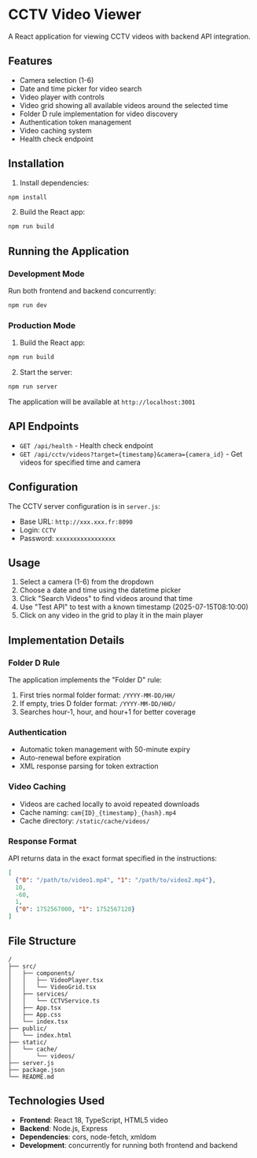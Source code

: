 # CCTV Video Viewer

A React application for viewing CCTV videos with backend API integration.

## Features

- Camera selection (1-6)
- Date and time picker for video search
- Video player with controls
- Video grid showing all available videos around the selected time
- Folder D rule implementation for video discovery
- Authentication token management
- Video caching system
- Health check endpoint

## Installation

1. Install dependencies:
```bash
npm install
```

2. Build the React app:
```bash
npm run build
```

## Running the Application

### Development Mode
Run both frontend and backend concurrently:
```bash
npm run dev
```

### Production Mode
1. Build the React app:
```bash
npm run build
```

2. Start the server:
```bash
npm run server
```

The application will be available at `http://localhost:3001`

## API Endpoints

- `GET /api/health` - Health check endpoint
- `GET /api/cctv/videos?target={timestamp}&camera={camera_id}` - Get videos for specified time and camera

## Configuration

The CCTV server configuration is in `server.js`:
- Base URL: `http://xxx.xxx.fr:8090`
- Login: `CCTV`
- Password: `xxxxxxxxxxxxxxxxx`

## Usage

1. Select a camera (1-6) from the dropdown
2. Choose a date and time using the datetime picker
3. Click "Search Videos" to find videos around that time
4. Use "Test API" to test with a known timestamp (2025-07-15T08:10:00)
5. Click on any video in the grid to play it in the main player

## Implementation Details

### Folder D Rule
The application implements the "Folder D" rule:
1. First tries normal folder format: `/YYYY-MM-DD/HH/`
2. If empty, tries D folder format: `/YYYY-MM-DD/HHD/`
3. Searches hour-1, hour, and hour+1 for better coverage

### Authentication
- Automatic token management with 50-minute expiry
- Auto-renewal before expiration
- XML response parsing for token extraction

### Video Caching
- Videos are cached locally to avoid repeated downloads
- Cache naming: `cam{ID}_{timestamp}_{hash}.mp4`
- Cache directory: `/static/cache/videos/`

### Response Format
API returns data in the exact format specified in the instructions:
```json
[
  {"0": "/path/to/video1.mp4", "1": "/path/to/video2.mp4"},
  10,
  -60,
  1,
  {"0": 1752567000, "1": 1752567120}
]
```

## File Structure

```
/
├── src/
│   ├── components/
│   │   ├── VideoPlayer.tsx
│   │   └── VideoGrid.tsx
│   ├── services/
│   │   └── CCTVService.ts
│   ├── App.tsx
│   ├── App.css
│   └── index.tsx
├── public/
│   └── index.html
├── static/
│   └── cache/
│       └── videos/
├── server.js
├── package.json
└── README.md
```

## Technologies Used

- **Frontend**: React 18, TypeScript, HTML5 video
- **Backend**: Node.js, Express
- **Dependencies**: cors, node-fetch, xmldom
- **Development**: concurrently for running both frontend and backend